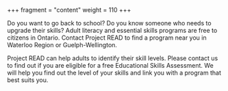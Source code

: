+++
fragment = "content"
weight = 110
+++

Do you want to go back to school? Do you know someone who needs to upgrade their skills? Adult literacy and essential skills programs are free to citizens in Ontario. Contact Project READ to find a program near you in Waterloo Region or Guelph-Wellington.

Project READ can help adults to identify their skill levels. Please contact us to find out if you are eligible for a free Educational Skills Assessment. We will help you find out the level of your skills and link you with a program that best suits you.


